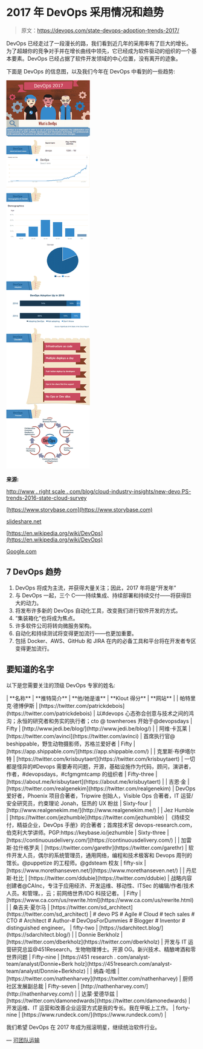 # 2017 年 DevOps 采用情况和趋势

> 原文：<https://devops.com/state-devops-adoption-trends-2017/>

DevOps 已经走过了一段漫长的路，我们看到近几年的采用率有了巨大的增长。为了超越你的竞争对手并在增长曲线中领先，它已经成为软件驱动的组织的一个基本要素。DevOps 已经占据了软件开发领域的中心位置，没有离开的迹象。

下面是 DevOps 的信息图，以及我们今年在 DevOps 中看到的一些趋势:

![DevOps trends in 2017](img/130ac3190591371808d7ab5fe0b85bbe.png)

**来源:**

[http://www . right scale . com/blog/cloud-industry-insights/new-devo PS-trends-2016-state-cloud-survey](http://www.rightscale.com/blog/cloud-industry-insights/new-devops-trends-2016-state-cloud-survey)

[https://www.storybase.com](https://www.storybase.com)

[slideshare.net](http://pt.slideshare.net/johnpviner/devops-be-careful-what-you-wish-for)

[https://en.wikipedia.org/wiki/DevOps](https://en.wikipedia.org/wiki/DevOps)

[Google.com](https://www.google.com)

## 7 DevOps 趋势

1.  DevOps 将成为主流，并获得大量关注；因此，2017 年将是“开发年”
2.  与 DevOps 一起，三个 C——持续集成、持续部署和持续交付——将获得巨大的动力。
3.  将发布许多新的 DevOps 自动化工具，改变我们进行软件开发的方式。
4.  “集装箱化”也将成为焦点。
5.  许多软件公司将转向微服务架构。
6.  自动化和持续测试将变得更加流行——也更加重要。
7.  包括 Docker、AWS、GitHub 和 JIRA 在内的必备工具和平台将在开发者专区变得更加流行。

## 要知道的名字

以下是您需要关注的顶级 DevOps 专家的姓名:

<colgroup><col width="149"><col width="218"><col width="250"><col width="94"><col width="375"></colgroup>
| **名称** | **推特简介** | **他/她是谁** | **Klout 得分** | **网站** |
| 帕特里克·德博伊斯 | [https://twitter.com/patrickdebois](https://twitter.com/patrickdebois) | 以#devops 心态弥合创意与技术之间的鸿沟；永恒的研究者和务实的执行者；cto @ townheroes 开始于@devopsdays | Fifty | [http://www.jedi.be/blog/](http://www.jedi.be/blog/) |
| 阿维·卡瓦莱 | [https://twitter.com/avinci](https://twitter.com/avinci) | 首席执行官@ beshippable，野生动物摄影师，苏格兰爱好者 | Fifty | [https://app.shippable.com/](https://app.shippable.com/) |
| 克里斯·布伊塔尔特 | [https://twitter.com/krisbuytaert](https://twitter.com/krisbuytaert) | 一切都是怪异的#Devops 需要寿司问题，开源，基础设施作为代码，顾问，演讲者，作者，#devopsdays，#cfgmgmtcamp 的组织者 | Fifty-three | [https://about.me/krisbuytaert](https://about.me/krisbuytaert) |
| 吉恩·金 | [https://twitter.com/realgenekim](https://twitter.com/realgenekim) | DevOps 爱好者，Phoenix 项目合著者，Tripwire 创始人，Visible Ops 合著者，IT 运营/安全研究员，约束理论 Jonah，狂热的 UX 粉丝 | Sixty-four | [http://www.realgenekim.me/](http://www.realgenekim.me/) |
| Jez Humble | [https://twitter.com/jezhumble](https://twitter.com/jezhumble) | 《持续交付，精益企业，DevOps 手册》的合著者；首席技术官 devops-research.com，伯克利大学讲师。PGP:https://keybase.io/jezhumble | Sixty-three | [https://continuousdelivery.com/](https://continuousdelivery.com/) |
| 加雷斯·拉什格罗夫 | [https://twitter.com/garethr](https://twitter.com/garethr) | 软件开发人员，偶尔的系统管理员，通用网络，编程和技术极客和 Devops 周刊的馆长。@puppetize 的工程师。@gdsteam 校友 | fifty-six | [https://www.morethanseven.net/](https://www.morethanseven.net/) |
| 丹尼斯·杜比 | [https://twitter.com/ddubie](https://twitter.com/ddubie) | 战略内容创建者@CAInc，专注于应用经济、开发运维、移动性、ITSec 的编辑/作者/技术人员。和管理。，云；前网络世界/IDG 科技记者。 | Fifty | [https://www.ca.com/us/rewrite.html](https://www.ca.com/us/rewrite.html) |
| 桑吉夫·夏尔马 | [https://twitter.com/sd_architect](https://twitter.com/sd_architect) | # devo PS # Agile # Cloud # tech sales # CTO # Architect # Author-# DevOpsForDummies # Blogger # Inventor # distinguished engineer。 | fifty-two | [https://sdarchitect.blog/](https://sdarchitect.blog/) |
| Donnie Berkholz | [https://twitter.com/dberkholz](https://twitter.com/dberkholz) | 开发与 IT 运营研究总监@451Research。生物物理博士。开源 OG。新兴技术、精酿啤酒和零世界问题 | Fifty-nine | [https://451 research . com/analyst-team/analyst/Donnie+Berk holz](https://451research.com/analyst-team/analyst/Donnie+Berkholz) |
| 纳森·哈维 | [https://twitter.com/nathenharvey](https://twitter.com/nathenharvey) | 厨师社区发展副总裁 | Fifty-seven | [http://nathenharvey.com/](http://nathenharvey.com/) |
| 达蒙·爱德华兹 | [https://twitter.com/damonedwards](https://twitter.com/damonedwards) | 开发运维、IT 运营和改善企业运营方式是我的专长。我在甲板上工作。 | forty-nine | [https://www.rundeck.com/](https://www.rundeck.com/) |

我们希望 DevOps 在 2017 年成为摇滚明星，继续统治软件行业。

— [可团队运输](https://devops.com/author/teamshippable/)